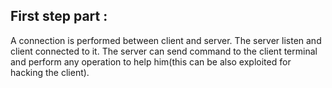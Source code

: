 
## First step part : 

A connection is performed between client and server. The server listen and client connected to it. The server can send command to the client terminal and perform any operation to help him(this can be also exploited for hacking the client).
